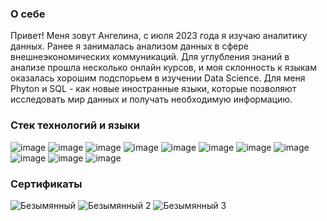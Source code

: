 ### О себе 

Привет! Меня зовут Ангелина, с июля 2023 года я изучаю аналитику данных. Ранее я занималась анализом данных в сфере внешнеэкономических коммуникаций.
Для углубления знаний в анализе прошла несколько онлайн курсов, и моя склонность к языкам оказалась хорошим подспорьем в изучении Data Science. Для меня Phyton и SQL - как новые иностранные языки, которые позволяют исследовать мир данных и получать необходимую информацию.

### Стек технологий и языки

![image](https://github.com/Goldlibella/Goldlibella/assets/162330136/35fc589c-f3b3-4260-b8a9-26c372700c09) 
![image](https://github.com/Goldlibella/Goldlibella/assets/162330136/fad1314f-ce40-4c71-9f7c-6f23804f8628)
![image](https://github.com/Goldlibella/Goldlibella/assets/162330136/985dfa75-bd07-4f46-bfa6-c70852c12e96)
![image](https://github.com/Goldlibella/Goldlibella/assets/162330136/72fe1e71-d385-4d0c-9147-95a0adcb74cd)
![image](https://github.com/Goldlibella/Goldlibella/assets/162330136/bfb6fdb9-d09b-4f69-a118-5cf9a19e07c2)
![image](https://github.com/Goldlibella/Goldlibella/assets/162330136/9a389c82-d209-4445-b028-4b650e873230)
![image](https://github.com/Goldlibella/Goldlibella/assets/162330136/cfec71a6-29cb-4854-91b4-af4dad386118)
![image](https://github.com/Goldlibella/Goldlibella/assets/162330136/5f835901-7dda-4dd0-8464-fb0918416745)
![image](https://github.com/Goldlibella/Goldlibella/assets/162330136/1b704754-348b-47af-ab8c-3da71a3ed893)
![image](https://github.com/Goldlibella/Goldlibella/assets/162330136/1f115225-8424-4f1c-9cff-ae98881b15bc)
![image](https://github.com/Goldlibella/Goldlibella/assets/162330136/61735ed9-e072-4d60-a77a-19572dd348f9)

### Сертификаты

![Безымянный](https://github.com/Goldlibella/Goldlibella/assets/162330136/3c0b9c74-9ce9-4024-ab7d-84be2e22a56f)
![Безымянный 2](https://github.com/Goldlibella/Goldlibella/assets/162330136/fda34ae3-3e05-43d3-9470-dc87364c0c3b)
![Безымянный 3](https://github.com/Goldlibella/Goldlibella/assets/162330136/d2a52e04-db43-4d0b-909e-b6e2417f99c8)

